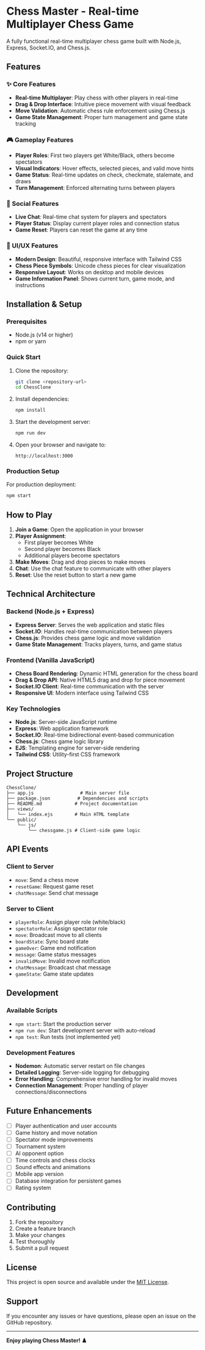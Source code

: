 # Chess Master - Real-time Multiplayer Chess Game

A fully functional real-time multiplayer chess game built with Node.js, Express, Socket.IO, and Chess.js.

## Features

### ✨ Core Features
- **Real-time Multiplayer**: Play chess with other players in real-time
- **Drag & Drop Interface**: Intuitive piece movement with visual feedback
- **Move Validation**: Automatic chess rule enforcement using Chess.js
- **Game State Management**: Proper turn management and game state tracking

### 🎮 Gameplay Features
- **Player Roles**: First two players get White/Black, others become spectators
- **Visual Indicators**: Hover effects, selected pieces, and valid move hints
- **Game Status**: Real-time updates on check, checkmate, stalemate, and draws
- **Turn Management**: Enforced alternating turns between players

### 💬 Social Features
- **Live Chat**: Real-time chat system for players and spectators
- **Player Status**: Display current player roles and connection status
- **Game Reset**: Players can reset the game at any time

### 🎨 UI/UX Features
- **Modern Design**: Beautiful, responsive interface with Tailwind CSS
- **Chess Piece Symbols**: Unicode chess pieces for clear visualization
- **Responsive Layout**: Works on desktop and mobile devices
- **Game Information Panel**: Shows current turn, game mode, and instructions

## Installation & Setup

### Prerequisites
- Node.js (v14 or higher)
- npm or yarn

### Quick Start
1. Clone the repository:
   ```bash
   git clone <repository-url>
   cd ChessClone
   ```

2. Install dependencies:
   ```bash
   npm install
   ```

3. Start the development server:
   ```bash
   npm run dev
   ```

4. Open your browser and navigate to:
   ```
   http://localhost:3000
   ```

### Production Setup
For production deployment:
```bash
npm start
```

## How to Play

1. **Join a Game**: Open the application in your browser
2. **Player Assignment**: 
   - First player becomes White
   - Second player becomes Black
   - Additional players become spectators
3. **Make Moves**: Drag and drop pieces to make moves
4. **Chat**: Use the chat feature to communicate with other players
5. **Reset**: Use the reset button to start a new game

## Technical Architecture

### Backend (Node.js + Express)
- **Express Server**: Serves the web application and static files
- **Socket.IO**: Handles real-time communication between players
- **Chess.js**: Provides chess game logic and move validation
- **Game State Management**: Tracks players, turns, and game status

### Frontend (Vanilla JavaScript)
- **Chess Board Rendering**: Dynamic HTML generation for the chess board
- **Drag & Drop API**: Native HTML5 drag and drop for piece movement
- **Socket.IO Client**: Real-time communication with the server
- **Responsive UI**: Modern interface using Tailwind CSS

### Key Technologies
- **Node.js**: Server-side JavaScript runtime
- **Express**: Web application framework
- **Socket.IO**: Real-time bidirectional event-based communication
- **Chess.js**: Chess game logic library
- **EJS**: Templating engine for server-side rendering
- **Tailwind CSS**: Utility-first CSS framework

## Project Structure
```
ChessClone/
├── app.js                 # Main server file
├── package.json          # Dependencies and scripts
├── README.md            # Project documentation
├── views/
│   └── index.ejs        # Main HTML template
└── public/
    └── js/
        └── chessgame.js # Client-side game logic
```

## API Events

### Client to Server
- `move`: Send a chess move
- `resetGame`: Request game reset
- `chatMessage`: Send chat message

### Server to Client
- `playerRole`: Assign player role (white/black)
- `spectatorRole`: Assign spectator role
- `move`: Broadcast move to all clients
- `boardState`: Sync board state
- `gameOver`: Game end notification
- `message`: Game status messages
- `invalidMove`: Invalid move notification
- `chatMessage`: Broadcast chat message
- `gameState`: Game state updates

## Development

### Available Scripts
- `npm start`: Start the production server
- `npm run dev`: Start development server with auto-reload
- `npm test`: Run tests (not implemented yet)

### Development Features
- **Nodemon**: Automatic server restart on file changes
- **Detailed Logging**: Server-side logging for debugging
- **Error Handling**: Comprehensive error handling for invalid moves
- **Connection Management**: Proper handling of player connections/disconnections

## Future Enhancements

- [ ] Player authentication and user accounts
- [ ] Game history and move notation
- [ ] Spectator mode improvements
- [ ] Tournament system
- [ ] AI opponent option
- [ ] Time controls and chess clocks
- [ ] Sound effects and animations
- [ ] Mobile app version
- [ ] Database integration for persistent games
- [ ] Rating system

## Contributing

1. Fork the repository
2. Create a feature branch
3. Make your changes
4. Test thoroughly
5. Submit a pull request

## License

This project is open source and available under the [MIT License](LICENSE).

## Support

If you encounter any issues or have questions, please open an issue on the GitHub repository.

---

**Enjoy playing Chess Master! ♟️**